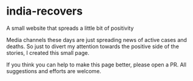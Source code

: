 # india-recovers
A small website that spreads a little bit of positivity<br>

Media channels these days are just spreading news of active cases and deaths. So just to divert my attention towards the positive side of the stories, I created this small page.<br>

If you think you can help to make this page better, please open a PR. All suggestions and efforts are welcome.
